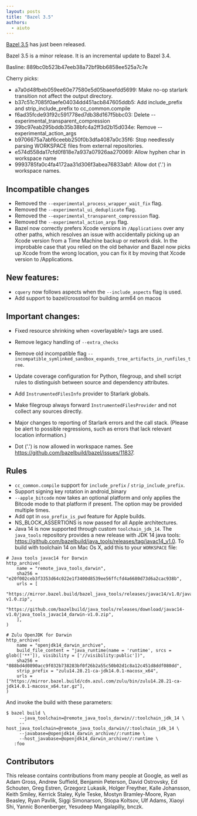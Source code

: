 ```yaml
---
layout: posts
title: "Bazel 3.5"
authors:
  - aiuto
---
```


[Bazel 3.5](https://github.com/bazelbuild/bazel/releases/tag/3.5.0) has just been released.

Bazel 3.5 is a minor release. It is an incremental update to Bazel 3.4.

Basline: 889bc0b523b47eeb38a72bf9bb6858ee525a7c7e

Cherry picks:
-   a7a0d48fbeb059ee60e77580e5d05baeefdd5699: Make no-op starlark transition not affect the output directory.
-   b37c51c7085f0aefe04034dd451acb847605ddb5: Add include_prefix and strip_include_prefix to cc_common.compile
-   f6ad35fcde93f92c591778ed7db38d167f5bbc03: Delete --experimental_transparent_compression
-   39bc97eab295bddb35b38bfc4a2ff3d2b15d034e: Remove --experimental_action_args
-   b9706675a7abf6ceebb250f0b3dfa4087a0c35f6: Stop needlessly parsing WORKSPACE files from external repositories.
-   e574d558da17cfd0f818e7a937a07926aa270069: Allow hyphen char in workspace name
-   9993785fa0c4fa4172aa31d306f3abea76833abf: Allow dot ('.') in workspace names.

## Incompatible changes

- Removed the `--experimental_process_wrapper_wait_fix` flag.
- Removed the `--experimental_ui_deduplicate` flag.
- Removed the `--experimental_transparent_compression` flag.
- Removed the `--experimental_action_args` flag.
- Bazel now correctly prefers Xcode versions in `/Applications` over
  any other paths, which resolves an issue with accidentally picking up
  an Xcode version from a Time Machine backup or network disk. In the
  improbable case that you relied on the old behavior and Bazel now picks
  up Xcode from the wrong location, you can fix it by moving that Xcode
  version to /Applications.

## New features:

- `cquery` now follows aspects when the `--include_aspects` flag is used.
- Add support to bazel/crosstool for building arm64 on macos

## Important changes:

- Fixed resource shrinking when \<overlayable/> tags are used.
- Remove legacy handling of `--extra_checks`
- Remove old incompatible flag `--incompatible_symlinked_sandbox_expands_tree_artifacts_in_runfiles_tree`.
- Update coverage configuration for Python, filegroup, and shell script
  rules to distinguish between source and dependency attributes.

- Add `InstrumentedFilesInfo` provider to Starlark globals.
- Make filegroup always forward `InstrumentedFilesProvider` and not
  collect any sources directly.
- Major changes to reporting of Starlark errors and the call stack.
  (Please be alert to possible regressions, such as errors that lack
   relevant location information.)
- Dot ('.') is now allowed in workspace names. See https://github.com/bazelbuild/bazel/issues/11837.

## Rules
- `cc_common.compile` support for `include_prefix` / `strip_include_prefix`.
- Support signing key rotation in android_binary
- `--apple_bitcode` now takes an optional platform and only applies the
  Bitcode mode to that platform if present. The option may be provided
  multiple times.
- Add opt in `oso_prefix_is_pwd` feature for Apple builds.
- NS_BLOCK_ASSERTIONS is now passed for all Apple architectures.
- Java 14 is now supported through custom `toolchain_jdk_14`. The `java_tools`
  repository provides a new release with JDK 14 java tools:
  https://github.com/bazelbuild/java_tools/releases/tag/javac14_v1.0.
  To build with toolchain 14 on Mac Os X, add this to your `WORKSPACE` file:

```
# Java tools javac14 for Darwin
http_archive(
    name = "remote_java_tools_darwin",
    sha256 = "e20f002ceb3f3353d64c022e1f3400d8539ee56ffcfd4a6680d73d6a2cac938b",
    urls = [
        "https://mirror.bazel.build/bazel_java_tools/releases/javac14/v1.0/java_tools_javac14_darwin-v1.0.zip",
        "https://github.com/bazelbuild/java_tools/releases/download/javac14-v1.0/java_tools_javac14_darwin-v1.0.zip",
    ],
)

# Zulu OpenJDK for Darwin
http_archive(
    name = "openjdk14_darwin_archive",
    build_file_content = "java_runtime(name = 'runtime', srcs =  glob(['**']), visibility = ['//visibility:public'])",
    sha256 = "088bd4d0890acc9f032b738283bf0f26b2a55c50b02d1c8a12c451d8ddf080dd",
    strip_prefix = "zulu14.28.21-ca-jdk14.0.1-macosx_x64",
    urls = ["https://mirror.bazel.build/cdn.azul.com/zulu/bin/zulu14.28.21-ca-jdk14.0.1-macosx_x64.tar.gz"],
)
```
And invoke the build with these parameters:
```
$ bazel build \
     --java_toolchain=@remote_java_tools_darwin//:toolchain_jdk_14 \
     --host_java_toolchain=@remote_java_tools_darwin//:toolchain_jdk_14 \
     --javabase=@openjdk14_darwin_archive//:runtime \
     --host_javabase=@openjdk14_darwin_archive//:runtime \
   :foo
```


## Contributors

This release contains contributions from many people at Google, as well
as Adam Gross, Andrew Suffield, Benjamin Peterson, David Ostrovsky,
Ed Schouten, Greg Estren, Grzegorz Lukasik, Holger Freyther, Kalle
Johansson, Keith Smiley, Kerrick Staley, Kyle Teske, Mostyn Bramley-Moore,
Ryan Beasley, Ryan Pavlik, Siggi Simonarson, Stiopa Koltsov, Ulf Adams,
Xiaoyi Shi, Yannic Bonenberger, Yesudeep Mangalapilly, bnczk.
